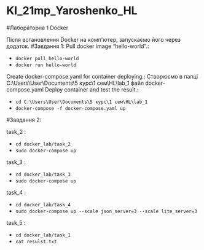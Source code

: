 # KI_21mp_Yaroshenko_HL

#Лабораторна 1 Docker

Після встановлення Docker на комп'ютер, запускаємо його через додаток.
#Завдання 1:
Pull docker image “hello-world”.:
- `docker pull hello-world`
- `docker run hello-world`

Create docker-compose.yaml for container deploying.:
Створюємо в папці C:\Users\User\Documents\5 курс\1 сем\HL\lab_1 файл docker-compose.yaml
Deploy container and test the result.:
- `cd C:\Users\User\Documents\5 курс\1 сем\HL\lab_1`
- `docker-compose -f docker-compose.yaml up`

#Завдання 2:

task_2 :
- `cd docker_lab/task_2`
- `sudo docker-compose up`

task_3 :
- `cd docker_lab/task_3`
- `sudo docker-compose up`

task_4 :
- `cd docker_lab/task_4`
- `sudo docker-compose up --scale json_server=3 --scale lite_server=3`

task_5 :
- `cd docker_lab/task_1`
- `cat resulst.txt`

